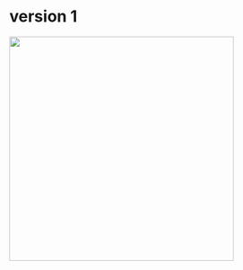 # version 1
<img src="https://github.com/siorTeam/T-Rex/assets/115550749/aba3c4ef-b688-4dca-97bd-72dbbdae2217" width="400">
